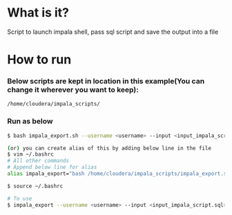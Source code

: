 # What is it?
Script to launch impala shell, pass sql script and save the output into a file


# How to run
### Below scripts are kept in location in this example(You can change it wherever you want to keep):
    /home/cloudera/impala_scripts/
### Run as below 
```sh
$ bash impala_export.sh --username <username> --input <input_impala_script.sql>  --output <output_location.out> --delimeter <output_delimeter>

(or) you can create alias of this by adding below line in the file
$ vim ~/.bashrc
# All other commands 
# Append below line for alias 
alias impala_export="bash /home/cloudera/impala_scripts/impala_export.sh"

$ source ~/.bashrc

# To use
$ impala_export --username <username> --input <input_impala_script.sql>  --output <output_location.out> --delimeter <output_delimeter>
```
